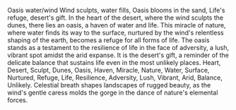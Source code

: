 Oasis water/wind
Wind sculpts, water fills,
Oasis blooms in the sand,
Life's refuge, desert's gift.
In the heart of the desert, where the wind sculpts the dunes, there lies an oasis, a haven of water and life. This miracle of nature, where water finds its way to the surface, nurtured by the wind's relentless shaping of the earth, becomes a refuge for all forms of life. The oasis stands as a testament to the resilience of life in the face of adversity, a lush, vibrant spot amidst the arid expanse. It is the desert's gift, a reminder of the delicate balance that sustains life even in the most unlikely places.
Heart, Desert, Sculpt, Dunes, Oasis, Haven, Miracle, Nature, Water, Surface, Nurtured, Refuge, Life, Resilience, Adversity, Lush, Vibrant, Arid, Balance, Unlikely.
Celestial breath shapes landscapes of rugged beauty, as the wind's gentle caress molds the gorge in the dance of nature's elemental forces.